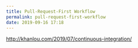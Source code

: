 ```yaml
---
title: Pull-Request-First Workflow
permalink: pull-request-first-workflow
date: 2019-09-16 17:18
---
```


http://khanlou.com/2019/07/continuous-integration/
